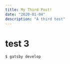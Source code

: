 ```yaml
---
title: My Third Post!
date: "2020-01-04"
description: "A third test"
---
```


# test 3

```sh
$ gatsby develop
```
